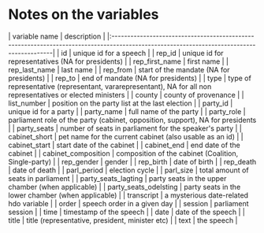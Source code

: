 Notes on the variables
=====================================
| variable name | description                                                                                                              |
|:-----------------------------------------------------------------------------------------------------------------------------------------|
| id     | unique id for a speech                                                                                                          |
| rep_id | unique id for representatives (NA for presidents)                                                                               |
| rep_first_name            | first name                                                                                                   |
| rep_last_name             | last name                                                                                                    |
| rep_from                  | start of the mandate (NA for presidents)                                                                     |
| rep_to                    | end of mandate (NA for presidents)                                                                           |
| type                      | type of representative (representant, vararepresentant), NA for all non representatives or elected ministers |
| county                    | county of provenance                                                                                         |
| list_number               | position on the party list at the last election                                                              |
| party_id                  | unique id for a party                                                                                        |
| party_name                | full name of the party                                                                                       |
| party_role                | parliament role of the party (cabinet, opposition, support), NA for presidents                               |
| party_seats               | number of seats in parliament for the speaker's party                                                        |
| cabinet_short             | pet name for the current cabinet (also usable as an id)                                                      |
| cabinet_start             | start date of the cabinet                                                                                    |
| cabinet_end               | end date of the cabinet                                                                                      |
| cabinet_composition       | composition of the cabinet (Coalition, Single-party)                                                         |
| rep_gender                | gender                                                                                                       |
| rep_birth                 | date of birth                                                                                                |
| rep_death                 | date of death                                                                                                |
| parl_period               | election cycle                                                                                               |
| parl_size                 | total amount of seats in parliament                                                                          |
| party_seats_lagting       | party seats in the upper chamber (when applicable)                                                           |
| party_seats_odelsting     | party seats in the lower chamber (when applicable)                                                           |
| transcript                | a mysterious date-related hdo variable                                                                       |
| order                     | speech order in a given day                                                                                  |
| session                   | parliament session                                                                                           |
| time                      | timestamp of the speech                                                                                      |
| date                      | date of the speech                                                                                           |
| title                     | title (representative, president, minister etc)                                                              |
| text                      | the speech                                                                                                   |
